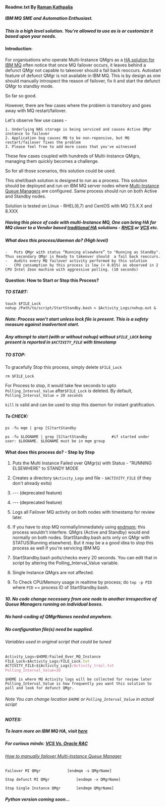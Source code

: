 #### Readme.txt By [Raman Kathpalia](https://www.linkedin.com/in/ramankathpalia10)
##### IBM MQ SME and Automation Enthusiast.
##### This is a high level solution. You're allowed to use as is or customize it based upon your needs.

#### Introduction: 

For organisations who operate Multi-Instance QMgrs as a [HA solution for IBM MQ](https://www.ibm.com/support/knowledgecenter/SSFKSJ_7.5.0/com.ibm.mq.con.doc/q017830_.htm) often notice that once MQ failover occurs, it leaves behind a defunct QMgr not capable to takeover should a fail back reoccurs. Autostart feature of defunct QMgr is not available in IBM MQ. This is by design as one should manually introspect the reason of failover, fix it and start the defunct QMgr to standby mode. 

So far so good. 

However, there are few cases where the problem is transitory and goes away with MQ restart/failover.

Let's observe few use cases - 

	1. Underlying NAS storage is being serviced and causes Active QMgr instance to failover
	2. Application bug causes MQ to be non-reponsive, but MQ restart/failover fixes the problem
	3. Please feel free to add more cases that you've witnessed

These few cases coupled with hundreds of Multi-Instance QMgrs, managing them quickly becomes a challenge.

So for all those scenarios, this solution could be used. 

This shell/bash solution is designed to run as a process. This solution should be deployed and run on IBM MQ server nodes where [Multi-Instance Queue Managers](https://www.ibm.com/support/knowledgecenter/en/SSFKSJ_8.0.0/com.ibm.mq.con.doc/q018140_.htm) are configured. 
Same process should run on both Active and Standby nodes.

Solution is tested on Linux - RHEL(6,7) and CentOS with MQ 7.5.X.X and 8.XXX

##### Having this piece of code with multi-Instance MQ, One can bring HA for MQ closer to a Vendor based [traditional HA](https://en.wikipedia.org/wiki/High-availability_cluster#/media/File:2nodeHAcluster.png) solutions - [RHCS](https://access.redhat.com/documentation/en-us/red_hat_enterprise_linux/5/html/cluster_suite_overview/s1-rhcs-intro-cso) or [VCS](https://symwisedownload.symantec.com/resources/sites/SYMWISE/content/live/SOLUTIONS/26000/TECH26832/en_US/260419.pdf?__gda__=1515048753_ffed058e8081bdeb51b7cc85fd1d6c00) etc.

##### What does this process/daemon do? (High level) 

	-	Puts QMgr with status “Running elsewhere” to "Running as Standby". Thus secondary QMgr is Ready to takeover should  a fail back reoccurs. 
	-	Audits every MQ failover activity performed by this solution
	-	CPU consumption by this process is low (< 0.01%) as observed in 2 CPU Intel Zeon machine with aggressive polling. (10 seconds)


#### Question: How to Start or Stop this Process?

##### *TO START:*

	touch $FILE_Lock
  	nohup /Path/to/script/StartStandby.bash > $Activity_Logs/nohup.out &
	
#####     Note: Process won't start unless lock file is present. This is a safety measure against inadvertent start.
#####     Any attempt to start (with or without nohup) without `$FILE_LOCK` being present is reported in `$ACTIVITY_FILE` with timestamp
	
##### *TO STOP:*

 To gracefully Stop this process, simply delete `$FILE_Lock`

   	rm $FILE_Lock

 For Process to stop, it would take few seconds to upto `Polling_Interval_Value` after`$FILE_Lock` is deleted.
 By  default, `Polling_Interval_Value = 20 seconds`

 `kill` is valid and can be used to stop this daemon for instant gratification. 
 
##### *To CHECK:*

   	ps -fu mqm | grep [S]tartStandby
	
   	ps -fu $LOGNAME | grep [S]tartStandby       	#if started under user: $LOGNAME. $LOGNAME must be in mqm group
	



#### What does this process do? - Step by Step


1.	Puts the Multi Instance Failed over QMgr(s) with Status - "RUNNING ELSEWHERE" to STANDY MODE

2.	Creates a directory `$Activity_Logs` and file - `$ACTIVITY_FILE` (if they don't already exits)

3. 	--- (deprecated feature)

4. 	--- (deprecated feature)

5.	Logs all Failover MQ activity on both nodes with timestamp for review later.
	
6. 	If you have to stop MQ normally/immediately using [endmqm](https://www.ibm.com/support/knowledgecenter/en/SSFKSJ_9.0.0/com.ibm.mq.ref.adm.doc/q083320_.htm); this process wouldn't interfere. QMgrs (Active and Standby) would end normally on both nodes. StartStandby.bash acts only on QMgr with STATUS(Running elsewhere). But it may be a a good idea to stop this process as well if you're servicing IBM MQ

7. StartStandby.bash polls/checks every 20 seconds. You can edit that in script by altering the Polling_Interval_Value 	      variable.

8. Single Instance QMgrs are not affected. 

9. To Check CPU/Memory usage in realtime by process; do `top -p PID` where `PID` == process ID of StartStandby.bash. 
	
##### 10. No code change necessary from one node to another irrespective of Queue Managers running on individual boxes. 
#####     No hard-coding of QMgrNames needed anywhere.
#####     No configuration file(s) need be supplied.



###### *Variables used in original script that could be tuned*

```javascript
Activity_Logs=$HOME/Failed_Over_MQ_Instance
FILE_Lock=$Activity_Logs/FILE_Lock.txt
ACTIVITY_FILE=${Activity_Logs}/Activity_trail.txt
Polling_Interval_Value=20
```

	$HOME is where MQ Activity logs will be collected for review later
	Polling_Interval_Value is how frequently you want this solution to poll and look for defunct QMgr.
	
###### 	Note You can change location `$HOME` or `Polling_Interval_Value` in actual script




#### *NOTES:*
##### To learn more on IBM MQ HA, visit [here](http://www.redbooks.ibm.com/redbooks/pdfs/sg247839.pdf)

##### For curious minds: [VCS Vs. Oracle RAC](https://www.quora.com/HA-Veritas-Cluster-Service-VCS-Vs-Oracle-RAC)

###### [How to manually failover Multi-Instance Queue Manager](https://www.ibm.com/support/knowledgecenter/en/SSFKSJ_7.5.0/com.ibm.mq.con.doc/q018330_.htm)

	Failover MI QMgr			[endmqm -s QMgrName]

	Stop defunct MI QMgr     		[endmqm -x QMgrName]

	Stop Single Instance QMgr		[endmqm QMgrName]
	
##### *Python version coming soon...*
